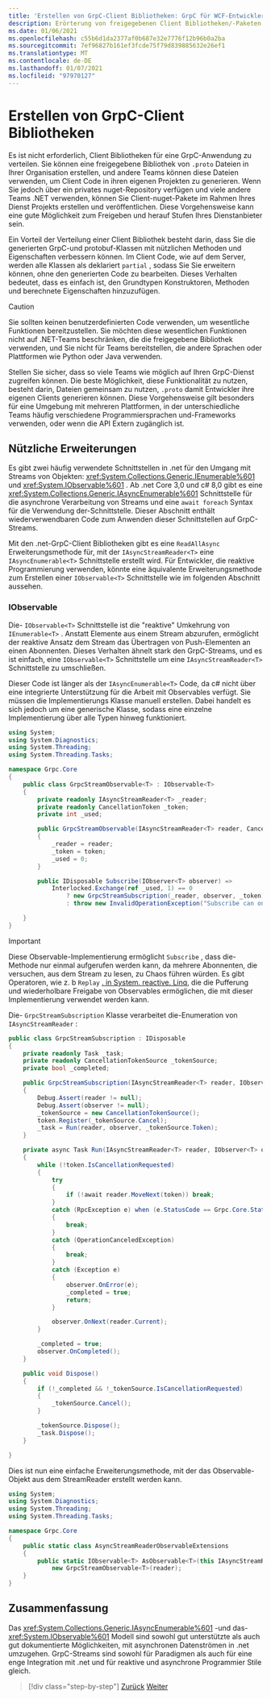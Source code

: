 ```yaml
---
title: 'Erstellen von GrpC-Client Bibliotheken: GrpC für WCF-Entwickler'
description: Erörterung von freigegebenen Client Bibliotheken/-Paketen für GrpC-Dienste
ms.date: 01/06/2021
ms.openlocfilehash: c55b6d1da2377af0b687e32e7776f12b96b0a2ba
ms.sourcegitcommit: 7ef96827b161ef3fcde75f79d839885632e26ef1
ms.translationtype: MT
ms.contentlocale: de-DE
ms.lasthandoff: 01/07/2021
ms.locfileid: "97970127"
---
```

# <a name="create-grpc-client-libraries"></a>Erstellen von GrpC-Client Bibliotheken

Es ist nicht erforderlich, Client Bibliotheken für eine GrpC-Anwendung zu verteilen. Sie können eine freigegebene Bibliothek von `.proto` Dateien in Ihrer Organisation erstellen, und andere Teams können diese Dateien verwenden, um Client Code in ihren eigenen Projekten zu generieren. Wenn Sie jedoch über ein privates nuget-Repository verfügen und viele andere Teams .NET verwenden, können Sie Client-nuget-Pakete im Rahmen Ihres Dienst Projekts erstellen und veröffentlichen. Diese Vorgehensweise kann eine gute Möglichkeit zum Freigeben und herauf Stufen Ihres Dienstanbieter sein.

Ein Vorteil der Verteilung einer Client Bibliothek besteht darin, dass Sie die generierten GrpC-und protobuf-Klassen mit nützlichen Methoden und Eigenschaften verbessern können. Im Client Code, wie auf dem Server, werden alle Klassen als deklariert `partial` , sodass Sie Sie erweitern können, ohne den generierten Code zu bearbeiten. Dieses Verhalten bedeutet, dass es einfach ist, den Grundtypen Konstruktoren, Methoden und berechnete Eigenschaften hinzuzufügen.

> [!CAUTION]
> Sie sollten keinen benutzerdefinierten Code verwenden, um wesentliche Funktionen bereitzustellen. Sie möchten diese wesentlichen Funktionen nicht auf .NET-Teams beschränken, die die freigegebene Bibliothek verwenden, und Sie nicht für Teams bereitstellen, die andere Sprachen oder Plattformen wie Python oder Java verwenden.

Stellen Sie sicher, dass so viele Teams wie möglich auf Ihren GrpC-Dienst zugreifen können. Die beste Möglichkeit, diese Funktionalität zu nutzen, besteht darin, Dateien gemeinsam zu nutzen, `.proto` damit Entwickler ihre eigenen Clients generieren können. Diese Vorgehensweise gilt besonders für eine Umgebung mit mehreren Plattformen, in der unterschiedliche Teams häufig verschiedene Programmiersprachen und-Frameworks verwenden, oder wenn die API Extern zugänglich ist.

## <a name="useful-extensions"></a>Nützliche Erweiterungen

Es gibt zwei häufig verwendete Schnittstellen in .net für den Umgang mit Streams von Objekten: <xref:System.Collections.Generic.IEnumerable%601> und <xref:System.IObservable%601> . Ab .net Core 3,0 und c# 8,0 gibt es eine <xref:System.Collections.Generic.IAsyncEnumerable%601> Schnittstelle für die asynchrone Verarbeitung von Streams und eine `await foreach` Syntax für die Verwendung der-Schnittstelle. Dieser Abschnitt enthält wiederverwendbaren Code zum Anwenden dieser Schnittstellen auf GrpC-Streams.

Mit den .net-GrpC-Client Bibliotheken gibt es eine `ReadAllAsync` Erweiterungsmethode für, mit der `IAsyncStreamReader<T>` eine `IAsyncEnumerable<T>` Schnittstelle erstellt wird. Für Entwickler, die reaktive Programmierung verwenden, könnte eine äquivalente Erweiterungsmethode zum Erstellen einer `IObservable<T>` Schnittstelle wie im folgenden Abschnitt aussehen.

### <a name="iobservable"></a>IObservable

Die- `IObservable<T>` Schnittstelle ist die "reaktive" Umkehrung von `IEnumerable<T>` . Anstatt Elemente aus einem Stream abzurufen, ermöglicht der reaktive Ansatz dem Stream das Übertragen von Push-Elementen an einen Abonnenten. Dieses Verhalten ähnelt stark den GrpC-Streams, und es ist einfach, eine `IObservable<T>` Schnittstelle um eine `IAsyncStreamReader<T>` Schnittstelle zu umschließen.

Dieser Code ist länger als der `IAsyncEnumerable<T>` Code, da c# nicht über eine integrierte Unterstützung für die Arbeit mit Observables verfügt. Sie müssen die Implementierungs Klasse manuell erstellen. Dabei handelt es sich jedoch um eine generische Klasse, sodass eine einzelne Implementierung über alle Typen hinweg funktioniert.

```csharp
using System;
using System.Diagnostics;
using System.Threading;
using System.Threading.Tasks;

namespace Grpc.Core
{
    public class GrpcStreamObservable<T> : IObservable<T>
    {
        private readonly IAsyncStreamReader<T> _reader;
        private readonly CancellationToken _token;
        private int _used;

        public GrpcStreamObservable(IAsyncStreamReader<T> reader, CancellationToken token = default)
        {
            _reader = reader;
            _token = token;
            _used = 0;
        }

        public IDisposable Subscribe(IObserver<T> observer) =>
            Interlocked.Exchange(ref _used, 1) == 0
                ? new GrpcStreamSubscription(_reader, observer, _token)
                : throw new InvalidOperationException("Subscribe can only be called once.");

    }
}
```

> [!IMPORTANT]
> Diese Observable-Implementierung ermöglicht `Subscribe` , dass die-Methode nur einmal aufgerufen werden kann, da mehrere Abonnenten, die versuchen, aus dem Stream zu lesen, zu Chaos führen würden. Es gibt Operatoren, wie z. b `Replay` [. in System. reactive. Linq](https://www.nuget.org/packages/System.Reactive.Linq), die die Pufferung und wiederholbare Freigabe von Observables ermöglichen, die mit dieser Implementierung verwendet werden kann.

Die- `GrpcStreamSubscription` Klasse verarbeitet die-Enumeration von `IAsyncStreamReader` :

```csharp
public class GrpcStreamSubscription : IDisposable
{
    private readonly Task _task;
    private readonly CancellationTokenSource _tokenSource;
    private bool _completed;

    public GrpcStreamSubscription(IAsyncStreamReader<T> reader, IObserver<T> observer, CancellationToken token)
    {
        Debug.Assert(reader != null);
        Debug.Assert(observer != null);
        _tokenSource = new CancellationTokenSource();
        token.Register(_tokenSource.Cancel);
        _task = Run(reader, observer, _tokenSource.Token);
    }

    private async Task Run(IAsyncStreamReader<T> reader, IObserver<T> observer, CancellationToken token)
    {
        while (!token.IsCancellationRequested)
        {
            try
            {
                if (!await reader.MoveNext(token)) break;
            }
            catch (RpcException e) when (e.StatusCode == Grpc.Core.StatusCode.NotFound)
            {
                break;
            }
            catch (OperationCanceledException)
            {
                break;
            }
            catch (Exception e)
            {
                observer.OnError(e);
                _completed = true;
                return;
            }

            observer.OnNext(reader.Current);
        }

        _completed = true;
        observer.OnCompleted();
    }

    public void Dispose()
    {
        if (!_completed && !_tokenSource.IsCancellationRequested)
        {
            _tokenSource.Cancel();
        }

        _tokenSource.Dispose();
        _task.Dispose();
    }

}
```

Dies ist nun eine einfache Erweiterungsmethode, mit der das Observable-Objekt aus dem StreamReader erstellt werden kann.

```csharp
using System;
using System.Diagnostics;
using System.Threading;
using System.Threading.Tasks;

namespace Grpc.Core
{
    public static class AsyncStreamReaderObservableExtensions
    {
        public static IObservable<T> AsObservable<T>(this IAsyncStreamReader<T> reader) =>
            new GrpcStreamObservable<T>(reader);
    }
}
```

## <a name="summary"></a>Zusammenfassung

Das <xref:System.Collections.Generic.IAsyncEnumerable%601> -und das- <xref:System.IObservable%601> Modell sind sowohl gut unterstützte als auch gut dokumentierte Möglichkeiten, mit asynchronen Datenströmen in .net umzugehen. GrpC-Streams sind sowohl für Paradigmen als auch für eine enge Integration mit .net und für reaktive und asynchrone Programmier Stile gleich.

>[!div class="step-by-step"]
>[Zurück](streaming-versus-repeated.md)
>[Weiter](security.md)
